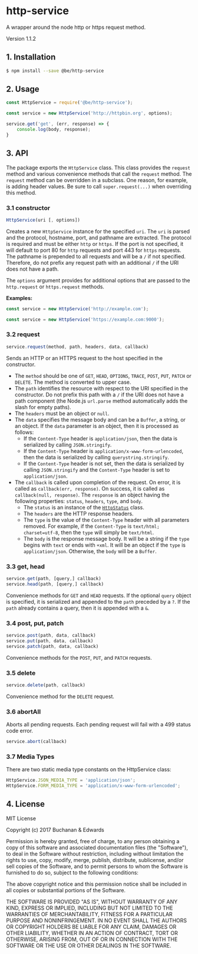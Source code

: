 # http-service

A wrapper around the node http or https request method.

Version 1.1.2

## 1. Installation

```bash
$ npm install --save @be/http-service
```

## 2. Usage

```javascript
const HttpService = require('@be/http-service');

const service = new HttpService('http://httpbin.org', options);

service.get('get', (err, response) => {
    console.log(body, response);
}
```

## 3. API

The package exports the `HttpService` class. This class provides the `request` method and various convenience methods that call the `request` method. The `request` method can be overridden in a subclass. One reason, for example, is adding header values. Be sure to call `super.request(...)` when overriding this method.

### 3.1 constructor

```javascript
HttpService(uri [, options])
```

Creates a new `HttpService` instance for the specified `uri`. The `uri` is parsed and the protocol, hostname, port, and pathname are extracted. The protocol is required and must be either `http` or `https`. If the port is not specified, it will default to port 80 for `http` requests and port 443 for `https` requests. The pathname is prepended to all requests and will be a `/` if not specified. Therefore, do not prefix any request path with an additional `/` if the URI does not have a path.

The `options` argument provides for additional options that are passed to the `http.request` or `https.request` methods.

**Examples:**

```javascript
const service = new HttpService('http://example.com');
```

```javascript
const service = new HttpService('https://example.com:9000');
```

### 3.2 request

```javascript
service.request(method, path, headers, data, callback)
```

Sends an HTTP or an HTTPS request to the host specified in the constructor.

- The `method` should be one of `GET`, `HEAD`, `OPTIONS`, `TRACE`, `POST`, `PUT`, `PATCH` or `DELETE`. The method is converted to upper case.
- The `path` identifies the resource with respect to the URI specified in the constructor. Do not prefix this path with a `/` if the URI does not have a path component (the Node.js `url.parse` method automatically adds the slash for empty paths).
- The `headers` must be an object or `null`.
- The `data` specifies the message body and can be a `Buffer`, a string, or an object. If the `data` parameter is an object, then it is processed as follows:
    - If the `Content-Type` header is `application/json`, then the data is serialized by calling `JSON.stringify`.
    - If the `Content-Type` header is `application/x-www-form-urlencoded`, then the data is serialized by calling `querystring.stringify`.
    - If the `Content-Type` header is not set, then the data is serialized by calling `JSON.stringify` and the `Content-Type` header is set to  `application/json`.
- The `callback` is called upon completion of the request. On error, it is called as `callback(err, response)`. On success, it is called as `callback(null, response)`. The `response` is an object having the following properties: `status`, `headers`, `type`, and `body`.
    - The `status` is an instance of the [`HttpStatus`](https://github.com/buchanan-edwards/http-status) class.
    - The `headers` are the HTTP response headers.
    - The `type` is the value of the `Content-Type` header with all parameters removed. For example, if the `Content-Type` is `text/html; charset=utf-8`, then the `type` will simply be `text/html`.
    - The `body` is the response message body. It will be a string if the `type` begins with `text` or ends with `+xml`. It will be an object if the `type` is `application/json`. Otherwise, the `body` will be a `Buffer`.

### 3.3 get, head

```javascript
service.get(path, [query,] callback)
service.head(path, [query,] callback)
```

Convenience methods for `GET` and `HEAD` requests. If the optional `query` object is specified, it is serialized and appended to the `path` preceded by a `?`. If the `path` already contains a query, then it is appended with a `&`.

### 3.4 post, put, patch

```javascript
service.post(path, data, callback)
service.put(path, data, callback)
service.patch(path, data, callback)
```

Convenience methods for the `POST`, `PUT`, and `PATCH` requests.

### 3.5 delete

```javascript
service.delete(path, callback)
```

Convenience method for the `DELETE` request.

### 3.6 abortAll

Aborts all pending requests. Each pending request will fail with a 499 status code error.

```javascript
service.abort(callback)
```

### 3.7 Media Types

There are two static media type constants on the HttpService class:

```javascript
HttpService.JSON_MEDIA_TYPE = 'application/json';
HttpService.FORM_MEDIA_TYPE = 'application/x-www-form-urlencoded';
```

## 4. License

MIT License

Copyright (c) 2017 Buchanan & Edwards

Permission is hereby granted, free of charge, to any person obtaining a copy
of this software and associated documentation files (the "Software"), to deal
in the Software without restriction, including without limitation the rights
to use, copy, modify, merge, publish, distribute, sublicense, and/or sell
copies of the Software, and to permit persons to whom the Software is
furnished to do so, subject to the following conditions:

The above copyright notice and this permission notice shall be included in all
copies or substantial portions of the Software.

THE SOFTWARE IS PROVIDED "AS IS", WITHOUT WARRANTY OF ANY KIND, EXPRESS OR
IMPLIED, INCLUDING BUT NOT LIMITED TO THE WARRANTIES OF MERCHANTABILITY,
FITNESS FOR A PARTICULAR PURPOSE AND NONINFRINGEMENT. IN NO EVENT SHALL THE
AUTHORS OR COPYRIGHT HOLDERS BE LIABLE FOR ANY CLAIM, DAMAGES OR OTHER
LIABILITY, WHETHER IN AN ACTION OF CONTRACT, TORT OR OTHERWISE, ARISING FROM,
OUT OF OR IN CONNECTION WITH THE SOFTWARE OR THE USE OR OTHER DEALINGS IN THE
SOFTWARE.
